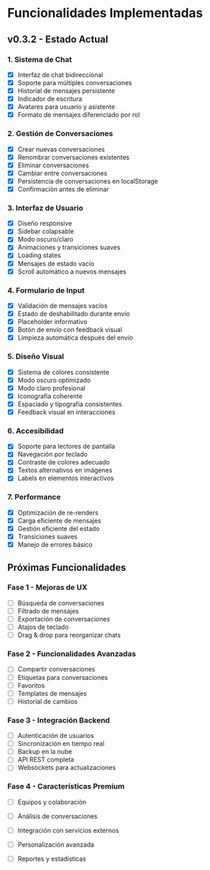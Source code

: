 # Funcionalidades Implementadas

## v0.3.2 - Estado Actual

### 1. Sistema de Chat
- [x] Interfaz de chat bidireccional
- [x] Soporte para múltiples conversaciones
- [x] Historial de mensajes persistente
- [x] Indicador de escritura
- [x] Avatares para usuario y asistente
- [x] Formato de mensajes diferenciado por rol

### 2. Gestión de Conversaciones
- [x] Crear nuevas conversaciones
- [x] Renombrar conversaciones existentes
- [x] Eliminar conversaciones
- [x] Cambiar entre conversaciones
- [x] Persistencia de conversaciones en localStorage
- [x] Confirmación antes de eliminar

### 3. Interfaz de Usuario
- [x] Diseño responsive
- [x] Sidebar colapsable
- [x] Modo oscuro/claro
- [x] Animaciones y transiciones suaves
- [x] Loading states
- [x] Mensajes de estado vacío
- [x] Scroll automático a nuevos mensajes

### 4. Formulario de Input
- [x] Validación de mensajes vacíos
- [x] Estado de deshabilitado durante envío
- [x] Placeholder informativo
- [x] Botón de envío con feedback visual
- [x] Limpieza automática después del envío

### 5. Diseño Visual
- [x] Sistema de colores consistente
- [x] Modo oscuro optimizado
- [x] Modo claro profesional
- [x] Iconografía coherente
- [x] Espaciado y tipografía consistentes
- [x] Feedback visual en interacciones

### 6. Accesibilidad
- [x] Soporte para lectores de pantalla
- [x] Navegación por teclado
- [x] Contraste de colores adecuado
- [x] Textos alternativos en imágenes
- [x] Labels en elementos interactivos

### 7. Performance
- [x] Optimización de re-renders
- [x] Carga eficiente de mensajes
- [x] Gestión eficiente del estado
- [x] Transiciones suaves
- [x] Manejo de errores básico

## Próximas Funcionalidades

### Fase 1 - Mejoras de UX
- [ ] Búsqueda de conversaciones
- [ ] Filtrado de mensajes
- [ ] Exportación de conversaciones
- [ ] Atajos de teclado
- [ ] Drag & drop para reorganizar chats

### Fase 2 - Funcionalidades Avanzadas
- [ ] Compartir conversaciones
- [ ] Etiquetas para conversaciones
- [ ] Favoritos
- [ ] Templates de mensajes
- [ ] Historial de cambios

### Fase 3 - Integración Backend
- [ ] Autenticación de usuarios
- [ ] Sincronización en tiempo real
- [ ] Backup en la nube
- [ ] API REST completa
- [ ] Websockets para actualizaciones

### Fase 4 - Características Premium
- [ ] Equipos y colaboración
- [ ] Análisis de conversaciones
- [ ] Integración con servicios externos
- [ ] Personalización avanzada
- [ ] Reportes y estadísticas

